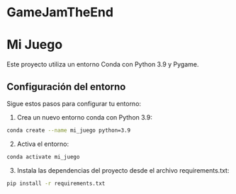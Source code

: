 # GameJamTheEnd
# Mi Juego

Este proyecto utiliza un entorno Conda con Python 3.9 y Pygame.

## Configuración del entorno

Sigue estos pasos para configurar tu entorno:

1. Crea un nuevo entorno conda con Python 3.9:

```bash
conda create --name mi_juego python=3.9
```
2. Activa el entorno:

```bash
conda activate mi_juego
```

3. Instala las dependencias del proyecto desde el archivo requirements.txt:
```bash
pip install -r requirements.txt
```